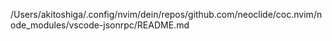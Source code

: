/Users/akitoshiga/.config/nvim/dein/repos/github.com/neoclide/coc.nvim/node_modules/vscode-jsonrpc/README.md